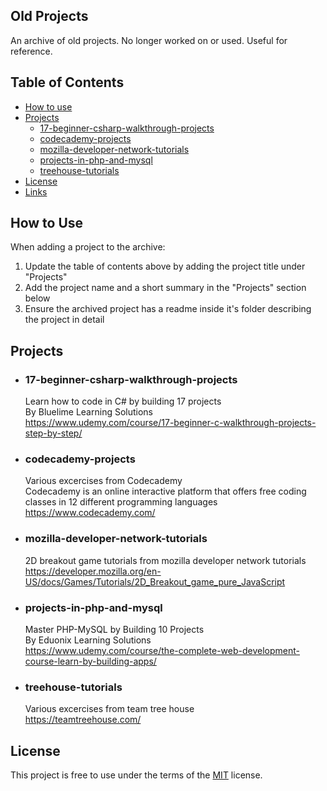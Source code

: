 
## Old Projects
An archive of old projects. No longer worked on or used. Useful for reference.

## Table of Contents

- [How to use](#How-to-use)
- [Projects](#Projects)
    - [17-beginner-csharp-walkthrough-projects](#17-beginner-csharp-walkthrough-projects)
	- [codecademy-projects](#codecademy-projects)
    - [mozilla-developer-network-tutorials](#mozilla-developer-network-tutorials)
	- [projects-in-php-and-mysql](#projects-in-php-and-mysql)
	- [treehouse-tutorials](#treehouse-tutorials)
- [License](#License)
- [Links](#Links)



## How to Use
When adding a project to the archive:
1. Update the table of contents above by adding the project title under "Projects"
2. Add the project name and a short summary in the "Projects" section below
3. Ensure the archived project has a readme inside it's folder describing the project in detail 


## Projects
- ### 17-beginner-csharp-walkthrough-projects
    Learn how to code in C# by building 17 projects<br>
	By Bluelime Learning Solutions<br>
	https://www.udemy.com/course/17-beginner-c-walkthrough-projects-step-by-step/

- ### codecademy-projects
	Various excercises from  Codecademy<br>
	Codecademy is an online interactive platform that offers free coding classes in 12 different programming languages<br>
	https://www.codecademy.com/

- ### mozilla-developer-network-tutorials
	2D breakout game tutorials from mozilla developer network tutorials<br>
	https://developer.mozilla.org/en-US/docs/Games/Tutorials/2D_Breakout_game_pure_JavaScript

- ### projects-in-php-and-mysql
	Master PHP-MySQL by Building 10 Projects<br>
	By Eduonix Learning Solutions<br>
	https://www.udemy.com/course/the-complete-web-development-course-learn-by-building-apps/

- ### treehouse-tutorials
	Various excercises from team tree house<br>
	https://teamtreehouse.com/


## License
This project is free to use under the terms of the [MIT](LICENSE.md) license.
